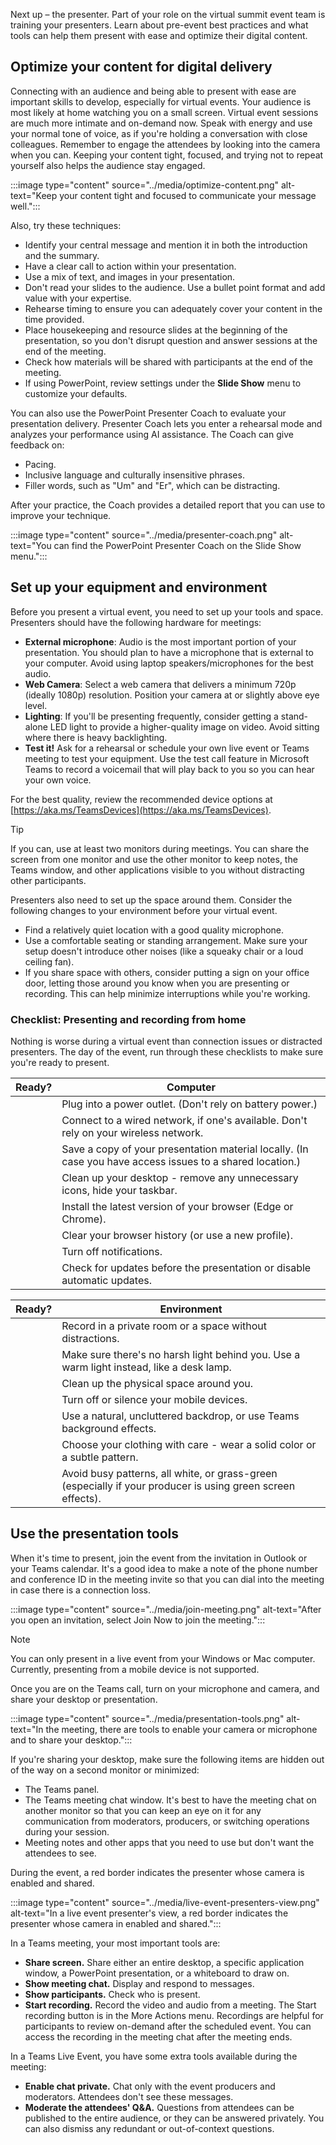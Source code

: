 Next up – the presenter. Part of your role on the virtual summit event team is training your presenters. Learn about pre-event best practices and what tools can help them present with ease and optimize their digital content.

## Optimize your content for digital delivery
Connecting with an audience and being able to present with ease are important skills to develop, especially for virtual events. Your audience is most likely at home watching you on a small screen. Virtual event sessions are much more intimate and on-demand now. Speak with energy and use your normal tone of voice, as if you're holding a conversation with close colleagues. Remember to engage the attendees by looking into the camera when you can. Keeping your content tight, focused, and trying not to repeat yourself also helps the audience stay engaged.

:::image type="content" source="../media/optimize-content.png" alt-text="Keep your content tight and focused to communicate your message well.":::

Also, try these techniques:

-	Identify your central message and mention it in both the introduction and the summary.
-	Have a clear call to action within your presentation.
-	Use a mix of text, and images in your presentation.
-	Don't read your slides to the audience. Use a bullet point format and add value with your expertise.
-	Rehearse timing to ensure you can adequately cover your content in the time provided.
-	Place housekeeping and resource slides at the beginning of the presentation, so you don't disrupt question and answer sessions at the end of the meeting.
-	Check how materials will be shared with participants at the end of the meeting.
-	If using PowerPoint, review settings under the **Slide Show** menu to customize your defaults.

You can also use the PowerPoint Presenter Coach to evaluate your presentation delivery. Presenter Coach lets you enter a rehearsal mode and analyzes your performance using AI assistance. The Coach can give feedback on:

-	Pacing.
-	Inclusive language and culturally insensitive phrases.
-	Filler words, such as "Um" and "Er", which can be distracting.

After your practice, the Coach provides a detailed report that you can use to improve your technique.

:::image type="content" source="../media/presenter-coach.png" alt-text="You can find the PowerPoint Presenter Coach on the Slide Show menu.":::

## Set up your equipment and environment
Before you present a virtual event, you need to set up your tools and space. Presenters should have the following hardware for meetings:

- **External microphone**: Audio is the most important portion of your presentation. You should plan to have a microphone that is external to your 
computer. Avoid using laptop speakers/microphones for the best audio.
- **Web Camera**: Select a web camera that delivers a minimum 720p (ideally 1080p) resolution. Position your camera at or slightly above eye level.
- **Lighting**: If you'll be presenting frequently, consider getting a stand-alone LED light to provide a higher-quality image on video. Avoid sitting where there is heavy backlighting.
- **Test it!** Ask for a rehearsal or schedule your own live event or Teams meeting to test your equipment. Use the test call feature in Microsoft Teams to record a 
voicemail that will play back to you so you can hear your own voice. 


For the best quality, review the recommended device options at [https://aka.ms/TeamsDevices](https://aka.ms/TeamsDevices).

> [!TIP]
> If you can, use at least two monitors during meetings. You can share the screen from one monitor and use the other monitor to keep notes, the Teams window, and other applications visible to you without distracting other participants.

Presenters also need to set up the space around them. Consider the following changes to your environment before your virtual event.

- Find a relatively quiet location with a good quality microphone. 
- Use a comfortable seating or standing arrangement. Make sure your setup doesn't introduce other noises (like a squeaky chair or a loud ceiling fan).
- If you share space with others, consider putting a sign on your office door, letting those around you know when you are presenting or recording. This can help minimize interruptions while you're working.

### Checklist: Presenting and recording from home
Nothing is worse during a virtual event than connection issues or distracted presenters. The day of the event, run through these checklists to make sure you're ready to present.

|Ready? |Computer|
|-|-|
| |Plug into a power outlet. (Don't rely on battery power.)|
| |Connect to a wired network, if one's available. Don't rely on your wireless network.|
| |Save a copy of your presentation material locally. (In case you have access issues to a shared location.)|
| |Clean up your desktop - remove any unnecessary icons, hide your taskbar.|
| |Install the latest version of your browser (Edge or Chrome).|
| |Clear your browser history (or use a new profile).|
| |Turn off notifications.|
| |Check for updates before the presentation or disable automatic updates.|

|Ready? |Environment|
|-|-|
| |Record in a private room or a space without distractions.|
| |Make sure there's no harsh light behind you. Use a warm light instead, like a desk lamp.|
| |Clean up the physical space around you.| 
| |Turn off or silence your mobile devices.|
| |Use a natural, uncluttered backdrop, or use Teams background effects.|
| |Choose your clothing with care - wear a solid color or a subtle pattern. |
| |Avoid busy patterns, all white, or grass-green (especially if your producer is using green screen effects).|


## Use the presentation tools

When it's time to present, join the event from the invitation in Outlook or your Teams calendar. It's a good idea to make a note of the phone number and conference ID in the meeting invite so that you can dial into the meeting in case there is a connection loss.

:::image type="content" source="../media/join-meeting.png" alt-text="After you open an invitation, select Join Now to join the meeting.":::

> [!NOTE]
>You can only present in a live event from your Windows or Mac computer. Currently, presenting from a mobile device is not supported.

Once you are on the Teams call, turn on your microphone and camera, and share your desktop or presentation.

:::image type="content" source="../media/presentation-tools.png" alt-text="In the meeting, there are tools to enable your camera or microphone and to share your desktop.":::

If you're sharing your desktop, make sure the following items are hidden out of the way on a second monitor or minimized:

-	The Teams panel.
-	The Teams meeting chat window. It's best to have the meeting chat on another monitor so that you can keep an eye on it for any communication from moderators, producers, or switching operations during your session.
-	Meeting notes and other apps that you need to use but don't want the attendees to see.

During the event, a red border indicates the presenter whose camera is enabled and shared.

:::image type="content" source="../media/live-event-presenters-view.png" alt-text="In a live event presenter's view, a red border indicates the presenter whose camera in enabled and shared.":::

In a Teams meeting, your most important tools are:

-	**Share screen.** Share either an entire desktop, a specific application window, a PowerPoint presentation, or a whiteboard to draw on.
-	**Show meeting chat.** Display and respond to messages.
-	**Show participants.** Check who is present.
-	**Start recording.** Record the video and audio from a meeting. The Start recording button is in the More Actions menu. Recordings are helpful for participants to review on-demand after the scheduled event. You can access the recording in the meeting chat after the meeting ends.

In a Teams Live Event, you have some extra tools available during the meeting:

-	**Enable chat private.** Chat only with the event producers and moderators. Attendees don't see these messages.
-	**Moderate the attendees' Q&A.** Questions from attendees can be published to the entire audience, or they can be answered privately. You can also dismiss any redundant or out-of-context questions.